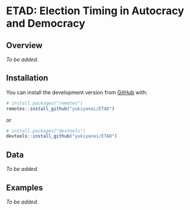 
<!-- README.md is generated from README.Rmd. Please edit that file -->

# ETAD: Election Timing in Autocracy and Democracy

## Overview

*To be added.*

## Installation

You can install the development version from
[GitHub](https://github.com/) with:

``` r
# install.packages("remotes")
remotes::install_github("yukiyanai/ETAD")
```

or

``` r
# install.packages("devtools")
devtools::install_github("yukiyanai/ETAD")
```

## Data

*To be added.*

## Examples

*To be added.*
